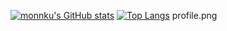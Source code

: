 [![monnku's GitHub stats](https://github-readme-stats.vercel.app/api?username=monnku&theme=vue-dark&show_icons=true)](https://github.com/mo-ri-regen/github-readme-stats)
[![Top Langs](https://github-readme-stats.vercel.app/api/top-langs/?username=monnku&theme=vue-dark&show_icons=true&layout=compact)](https://github.com/monnku/github-readme-stats)
profile.png
